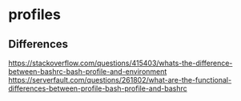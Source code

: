 # profiles

## Differences
https://stackoverflow.com/questions/415403/whats-the-difference-between-bashrc-bash-profile-and-environment
https://serverfault.com/questions/261802/what-are-the-functional-differences-between-profile-bash-profile-and-bashrc
